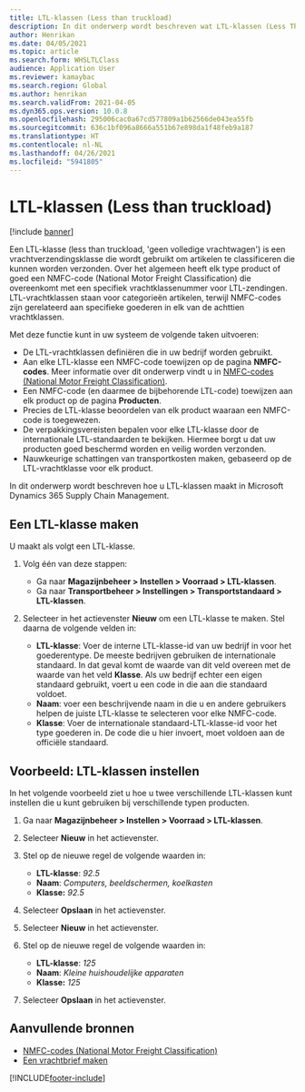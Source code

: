 ```yaml
---
title: LTL-klassen (Less than truckload)
description: In dit onderwerp wordt beschreven wat LTL-klassen (Less Than Truckload, 'geen volledige vrachtwagen') zijn en wordt beschreven hoe u deze in instelt in Microsoft Dynamics 365 Supply Chain Management.
author: Henrikan
ms.date: 04/05/2021
ms.topic: article
ms.search.form: WHSLTLClass
audience: Application User
ms.reviewer: kamaybac
ms.search.region: Global
ms.author: henrikan
ms.search.validFrom: 2021-04-05
ms.dyn365.ops.version: 10.0.8
ms.openlocfilehash: 295006cac0a67cd577809a1b62566de043ea55fb
ms.sourcegitcommit: 636c1bf096a8666a551b67e898da1f48feb9a187
ms.translationtype: HT
ms.contentlocale: nl-NL
ms.lasthandoff: 04/26/2021
ms.locfileid: "5941805"
---
```

# <a name="less-than-truckload-ltl-classes"></a>LTL-klassen (Less than truckload)

[!include [banner](../includes/banner.md)]

Een LTL-klasse (less than truckload, 'geen volledige vrachtwagen') is een vrachtverzendingsklasse die wordt gebruikt om artikelen te classificeren die kunnen worden verzonden. Over het algemeen heeft elk type product of goed een NMFC-code (National Motor Freight Classification) die overeenkomt met een specifiek vrachtklassenummer voor LTL-zendingen. LTL-vrachtklassen staan voor categorieën artikelen, terwijl NMFC-codes zijn gerelateerd aan specifieke goederen in elk van de achttien vrachtklassen.

Met deze functie kunt in uw systeem de volgende taken uitvoeren:

- De LTL-vrachtklassen definiëren die in uw bedrijf worden gebruikt.
- Aan elke LTL-klasse een NMFC-code toewijzen op de pagina **NMFC-codes**. Meer informatie over dit onderwerp vindt u in [NMFC-codes (National Motor Freight Classification)](nmfc-codes.md).
- Een NMFC-code (en daarmee de bijbehorende LTL-code) toewijzen aan elk product op de pagina **Producten**.
- Precies de LTL-klasse beoordelen van elk product waaraan een NMFC-code is toegewezen.
- De verpakkingsvereisten bepalen voor elke LTL-klasse door de internationale LTL-standaarden te bekijken. Hiermee borgt u dat uw producten goed beschermd worden en veilig worden verzonden.
- Nauwkeurige schattingen van transportkosten maken, gebaseerd op de LTL-vrachtklasse voor elk product.

In dit onderwerp wordt beschreven hoe u LTL-klassen maakt in Microsoft Dynamics 365 Supply Chain Management.

## <a name="create-an-ltl-class"></a>Een LTL-klasse maken

U maakt als volgt een LTL-klasse.

1. Volg één van deze stappen:

    - Ga naar **Magazijnbeheer \> Instellen \> Voorraad \> LTL-klassen**.
    - Ga naar **Transportbeheer \> Instellingen \> Transportstandaard \> LTL-klassen**.

2. Selecteer in het actievenster **Nieuw** om een LTL-klasse te maken. Stel daarna de volgende velden in:

    - **LTL-klasse**: Voer de interne LTL-klasse-id van uw bedrijf in voor het goederentype. De meeste bedrijven gebruiken de internationale standaard. In dat geval komt de waarde van dit veld overeen met de waarde van het veld **Klasse**. Als uw bedrijf echter een eigen standaard gebruikt, voert u een code in die aan die standaard voldoet.
    - **Naam**: voer een beschrijvende naam in die u en andere gebruikers helpen de juiste LTL-klasse te selecteren voor elke NMFC-code.
    - **Klasse**: Voer de internationale standaard-LTL-klasse-id voor het type goederen in. De code die u hier invoert, moet voldoen aan de officiële standaard.

## <a name="example-set-up-ltl-classes"></a>Voorbeeld: LTL-klassen instellen

In het volgende voorbeeld ziet u hoe u twee verschillende LTL-klassen kunt instellen die u kunt gebruiken bij verschillende typen producten.

1. Ga naar **Magazijnbeheer \> Instellen \> Voorraad \> LTL-klassen**.
1. Selecteer **Nieuw** in het actievenster.
1. Stel op de nieuwe regel de volgende waarden in:

    - **LTL-klasse**: *92.5*
    - **Naam**: *Computers, beeldschermen, koelkasten*
    - **Klasse:** *92.5*

1. Selecteer **Opslaan** in het actievenster.
1. Selecteer **Nieuw** in het actievenster.
1. Stel op de nieuwe regel de volgende waarden in:

    - **LTL-klasse**: *125*
    - **Naam**: *Kleine huishoudelijke apparaten*
    - **Klasse:** *125*

1. Selecteer **Opslaan** in het actievenster.

## <a name="additional-resources"></a>Aanvullende bronnen

- [NMFC-codes (National Motor Freight Classification)](nmfc-codes.md)
- [Een vrachtbrief maken](create-bill-of-lading.md)

[!INCLUDE[footer-include](../../includes/footer-banner.md)]
